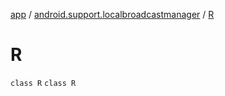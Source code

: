 [app](../../index.md) / [android.support.localbroadcastmanager](../index.md) / [R](./index.md)

# R

`class R`
`class R`